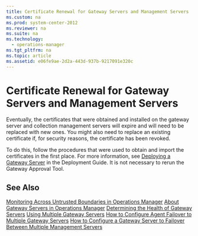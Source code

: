 ```yaml
---
title: Certificate Renewal for Gateway Servers and Management Servers
ms.custom: na
ms.prod: system-center-2012
ms.reviewer: na
ms.suite: na
ms.technology: 
  - operations-manager
ms.tgt_pltfrm: na
ms.topic: article
ms.assetid: e06fe9ae-2d2a-443d-937b-9217091e320c
---
```

# Certificate Renewal for Gateway Servers and Management Servers
Eventually, the certificates that were obtained and installed on the gateway server and collection management servers will expire and will need to be replaced with new ones. You might also need to replace an existing certificate if, for security reasons, the certificate has been revoked.

To do this, follow the procedures that were used to obtain and import the certificates in the first place. For more information, see [Deploying a Gateway Server](http://go.microsoft.com/fwlink/p/?LinkId=231391) in the Deployment Guide. It is not necessary to rerun the Gateway Approval Tool.

## See Also
[Monitoring Across Untrusted Boundaries in Operations Manager](../Topic/Monitoring-Across-Untrusted-Boundaries-in-Operations-Manager.md)
[About Gateway Servers in Operations Manager](../Topic/About-Gateway-Servers-in-Operations-Manager.md)
[Determining the Health of Gateway Servers](../Topic/Determining-the-Health-of-Gateway-Servers.md)
[Using Multiple Gateway Servers](../Topic/Using-Multiple-Gateway-Servers.md)
[How to Configure Agent Failover to Multiple Gateway Servers](../Topic/How-to-Configure-Agent-Failover-to-Multiple-Gateway-Servers.md)
[How to Configure a Gateway Server to Failover Between Multiple Management Servers](../Topic/How-to-Configure-a-Gateway-Server-to-Failover-Between-Multiple-Management-Servers.md)

